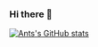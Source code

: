 ### Hi there 👋

<!--
**arfgit/arfgit** is a ✨ _special_ ✨ repository because its `README.md` (this file) appears on your GitHub profile.

Here are some ideas to get you started:

- 🔭 I’m currently working on ...
- 🌱 I’m currently learning ...
- 👯 I’m looking to collaborate on ...
- 🤔 I’m looking for help with ...
- 💬 Ask me about ...
- 📫 How to reach me: ...
- 😄 Pronouns: ...
- ⚡ Fun fact: ...
-->
[![Ants's GitHub stats](https://github-readme-stats.vercel.app/api?username=[arfgit]&theme=transparent)](https://github.com/arfgit/github-readme-stats)

